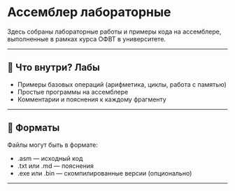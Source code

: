 # Ассемблер лабораторные

Здесь собраны лабораторные работы и примеры кода на ассемблере, выполненные в рамках курса ОФВТ в университете.

---

## 🧠 Что внутри? Лабы

- Примеры базовых операций (арифметика, циклы, работа с памятью)
- Простые программы на ассемблере
- Комментарии и пояснения к каждому фрагменту

---

## 💾 Форматы

Файлы могут быть в формате:
- .asm — исходный код
- .txt или .md — пояснения
- .exe или .bin — скомпилированные версии (опционально)

---

